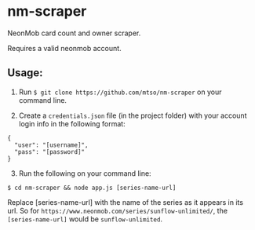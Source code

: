 # nm-scraper
NeonMob card count and owner scraper.

Requires a valid neonmob account.

## Usage:

1. Run `$ git clone https://github.com/mtso/nm-scraper` on your command line.

2. Create a `credentials.json` file (in the project folder) with your account login info in the following format:
  ```
  {
    "user": "[username]",
    "pass": "[password]"
  }
  ```

3. Run the following on your command line: 

  `$ cd nm-scraper && node app.js [series-name-url]`
  
  Replace [series-name-url] with the name of the series as it appears in its url.
  So for `https://www.neonmob.com/series/sunflow-unlimited/`, the `[series-name-url]` would be `sunflow-unlimited`.
